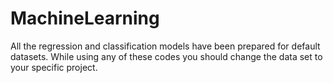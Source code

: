 # MachineLearning
All the regression and classification models have been prepared for default datasets. While using any of these codes you should 
change the data set to your specific project.

